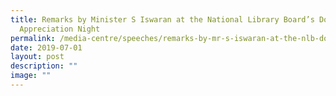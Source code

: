 ```yaml
---
title: Remarks by Minister S Iswaran at the National Library Board’s Donors’
  Appreciation Night
permalink: /media-centre/speeches/remarks-by-mr-s-iswaran-at-the-nlb-donors-appreciation-night/
date: 2019-07-01
layout: post
description: ""
image: ""
---
```

